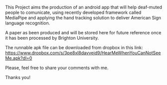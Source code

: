 This Project aims the production of an android app that will help deaf-muted people to comunicate, using recently developed framework called MediaPipe and applying the hand tracking solution to deliver American Sign language recognition.

A paper as been produced and will be stored here for future reference once it has been processed by Brighton University.

The runnable apk file can be downloaded from dropbox in this link:
https://www.dropbox.com/s/3pe8xl8davvejd9/HearMeWhenYouCanNotSeeMe.apk?dl=0

Please, feel free to share your comments with me.

Thanks you!

